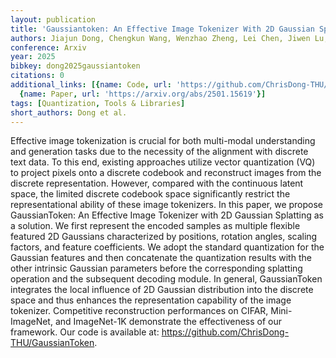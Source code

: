 ```yaml
---
layout: publication
title: 'Gaussiantoken: An Effective Image Tokenizer With 2D Gaussian Splatting'
authors: Jiajun Dong, Chengkun Wang, Wenzhao Zheng, Lei Chen, Jiwen Lu, Yansong Tang
conference: Arxiv
year: 2025
bibkey: dong2025gaussiantoken
citations: 0
additional_links: [{name: Code, url: 'https://github.com/ChrisDong-THU/GaussianToken.'},
  {name: Paper, url: 'https://arxiv.org/abs/2501.15619'}]
tags: [Quantization, Tools & Libraries]
short_authors: Dong et al.
---
```

Effective image tokenization is crucial for both multi-modal understanding
and generation tasks due to the necessity of the alignment with discrete text
data. To this end, existing approaches utilize vector quantization (VQ) to
project pixels onto a discrete codebook and reconstruct images from the
discrete representation. However, compared with the continuous latent space,
the limited discrete codebook space significantly restrict the representational
ability of these image tokenizers. In this paper, we propose GaussianToken: An
Effective Image Tokenizer with 2D Gaussian Splatting as a solution. We first
represent the encoded samples as multiple flexible featured 2D Gaussians
characterized by positions, rotation angles, scaling factors, and feature
coefficients. We adopt the standard quantization for the Gaussian features and
then concatenate the quantization results with the other intrinsic Gaussian
parameters before the corresponding splatting operation and the subsequent
decoding module. In general, GaussianToken integrates the local influence of 2D
Gaussian distribution into the discrete space and thus enhances the
representation capability of the image tokenizer. Competitive reconstruction
performances on CIFAR, Mini-ImageNet, and ImageNet-1K demonstrate the
effectiveness of our framework. Our code is available at:
https://github.com/ChrisDong-THU/GaussianToken.